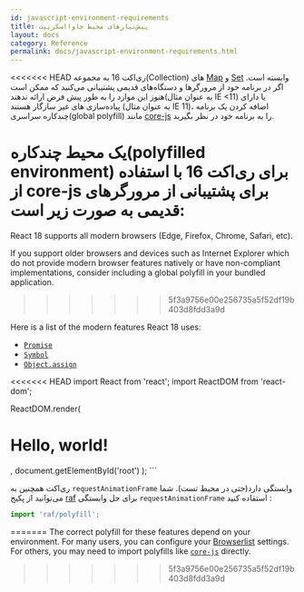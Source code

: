 ```yaml
---
id: javascript-environment-requirements
title: پیش‌نیاز‌های محیط جاوااسکریپت
layout: docs
category: Reference
permalink: docs/javascript-environment-requirements.html
---
```


<<<<<<< HEAD
ری‌اکت 16 به مجموعه(Collection) های [Map](https://developer.mozilla.org/en-US/docs/Web/JavaScript/Reference/Global_Objects/Map) و [Set](https://developer.mozilla.org/en-US/docs/Web/JavaScript/Reference/Global_Objects/Set) وابسته است. اگر در برنامه خود از مرورگرها و دستگاه‌های قدیمی پشتیبانی می‌کنید که ممکن است هنوز این موارد را به طور پیش فرض ارائه ندهند(به عنوان مثال IE <11) یا دارای پیاده‌سازی های غیر سازگار هستند (به عنوان مثال IE 11)، اضافه کردن یک برنامه چندکاره سراسری(global polyfill) مانند [core-js](https://github.com/zloirock/core-js) را به برنامه خود در نظر بگیرید.

یک محیط چندکاره(polyfilled environment) برای ری‌اکت 16 با استفاده از core-js برای پشتیبانی از مرورگرهای قدیمی به صورت زیر است:
=======
React 18 supports all modern browsers (Edge, Firefox, Chrome, Safari, etc).

If you support older browsers and devices such as Internet Explorer which do not provide modern browser features natively or have non-compliant implementations, consider including a global polyfill in your bundled application.
>>>>>>> 5f3a9756e00e256735a5f52df19b403d8fdd3a9d

Here is a list of the modern features React 18 uses:
- [`Promise`](https://developer.mozilla.org/en-US/docs/Web/JavaScript/Reference/Global_Objects/Promise)
- [`Symbol`](https://developer.mozilla.org/en-US/docs/Web/JavaScript/Reference/Global_Objects/Symbol)
- [`Object.assign`](https://developer.mozilla.org/en-US/docs/Web/JavaScript/Reference/Global_Objects/Object/assign)

<<<<<<< HEAD
import React from 'react';
import ReactDOM from 'react-dom';

ReactDOM.render(
  <h1>Hello, world!</h1>,
  document.getElementById('root')
);
```

ری‌اکت همچنین به `requestAnimationFrame` وابستگی دارد(حتی در محیط تست).
شما می‌توانید از پکیج [raf](https://www.npmjs.com/package/raf) برای حل وابستگی `requestAnimationFrame` استفاده کنید :

```js
import 'raf/polyfill';
```
=======
The correct polyfill for these features depend on your environment. For many users, you can configure your [Browserlist](https://github.com/browserslist/browserslist) settings. For others, you may need to import polyfills like [`core-js`](https://github.com/zloirock/core-js) directly.
>>>>>>> 5f3a9756e00e256735a5f52df19b403d8fdd3a9d
